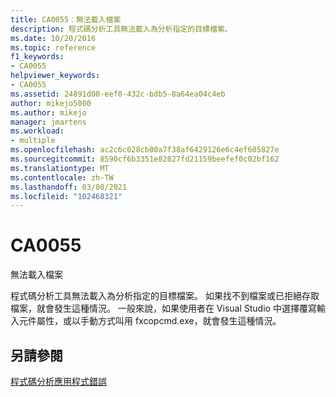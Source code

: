 ```yaml
---
title: CA0055：無法載入檔案
description: 程式碼分析工具無法載入為分析指定的目標檔案。
ms.date: 10/20/2016
ms.topic: reference
f1_keywords:
- CA0055
helpviewer_keywords:
- CA0055
ms.assetid: 24891d00-eef0-432c-bdb5-8a64ea04c4eb
author: mikejo5000
ms.author: mikejo
manager: jmartens
ms.workload:
- multiple
ms.openlocfilehash: ac2c6c028cb80a7f38af6429126e6c4ef605827e
ms.sourcegitcommit: 8590cf6b3351e82827fd21159beefef0c02bf162
ms.translationtype: MT
ms.contentlocale: zh-TW
ms.lasthandoff: 03/08/2021
ms.locfileid: "102468321"
---
```

# <a name="ca0055"></a>CA0055

無法載入檔案

程式碼分析工具無法載入為分析指定的目標檔案。 如果找不到檔案或已拒絕存取檔案，就會發生這種情況。 一般來說，如果使用者在 Visual Studio 中選擇覆寫輸入元件屬性，或以手動方式叫用 fxcopcmd.exe，就會發生這種情況。

## <a name="see-also"></a>另請參閱
[程式碼分析應用程式錯誤](../code-quality/code-analysis-application-errors.md)
